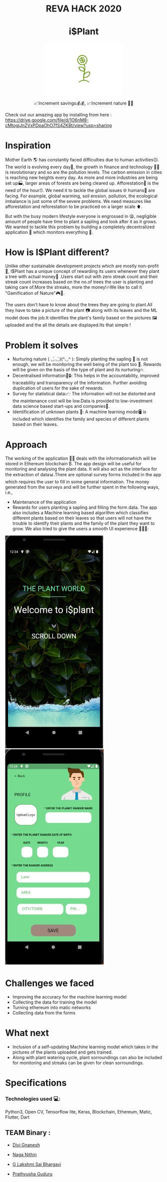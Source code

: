 
<div align = 'center'>
  <h1>REVA HACK</> 2020</h1>
</div>


<div align="center">
  <h1>i$Plant</h1>
  <img src = 'Images\i_Plant_logo-.png' width = 250>
  <p>📈Increment savings💰💰, 📈Increment nature 🌱🌳</p>
</div>

Check out our amazing app by installing from here :
https://drive.google.com/file/d/1O6nM8-cMtogjJnZVxPDpaOhO7fS4ZKBt/view?usp=sharing

# Inspiration 


Mother Earth 🌎 has constantly faced difficulties due to human activities😔. The world is evolving every day🔮, the growth in finance and technology 👨‍💻is revolutionary and so are the pollution levels. The carbon emission in cities is reaching new heights every day. As more and more industries are being set up🏭, larger areas of forests are being cleared up. Afforestation🌱 is the need of the hour⏰. We need it to tackle the global issues 🌐 humans👨 are facing. For example, global warming, soil erosion, pollution, the ecological imbalance is just some of the severe problems. We need measures like afforestation and reforestation to be practiced on a larger scale ⬆️.

But with the busy modern lifestyle everyone is engrossed in 😫, negligible amount of people have time to plant a sapling and look after it as it grows. We wanted to tackle this problem by building a completely decentralized application 📁 which monitors everything 🧐.


# How is I$Plant different?

Unlike other sustainable development projects which are mostly non-profit 🤫, I$Plant has a unique concept of rewarding its users whenever they plant a tree with actual money🤑 .Users start out with zero streak count and their streak count increases based on the no.of trees the user is planting and taking care of.More the streaks, more the money!🔥We like to call it "Gamification of Nature"🎮🌻.

The users don't have to know about the trees they are going to plant.All they have to take a picture of the plant 📷 along with its leaves and the ML model does the job.It identifies the plant's family based on the pictures 🖼️ uploaded and the all the details are displayed.Its that simple !



# Problem it solves
* Nurturing nature ( ◡́.◡̀)(^◡^ ): Simply planting the sapling 🌱 is not enough, we will be monitoring the well being of the plant too 🌳. Rewards will be given on the basis of the type of plant and its nurturing🔥.
* Decentralised information🤫🔒: This helps in the accountability, improved traceability and transparency of the information. Further avoiding duplication of users for the sake of rewards.
* Survey for statistical data📈: The information will not be distorted and the maintenance cost will be low.Data is provided to low-investment data science based start-ups and companies📝.
* Identification of unknown plants 🔎: A machine learning model🖥️ is included which identifies the family and species of different plants based on their leaves.

# Approach
The working of the application 📱📁 deals with the informationwhich will be stored in Ethereum blockchain ₿. The app design will be useful for  monitoring and analysing the plant data. It will also act as the interface for the extraction of data📊.There are optional survey forms included in the app which requires the user to fill in some general information.
The money generated from the surveys and will be further spent in the following ways, i.e.,  
* Maintenance of the application 
* Rewards for users planting a sapling and filling the form data. 
The app also includes a Machine learning based algorithm which classifies different plants based on their leaves so that users will not have the trouble to identify their plants and the family of the plant they want to grow.
We also tried to give the users a smooth UI experience 💚✨💚:

<img src = 'Images\Firstpage_iplant.png'>&nbsp; &nbsp; <img src= 'Images\Froms_Iplant.png'>



# Challenges we faced

* Improving the accuracy for the machine learning model
* Collecting the data for training the model
* Turning ethereum into matic networks
* Collecting data from the forms

# What next 

* Inclusion of a self-updating Machine learning model which takes in the pictures of the plants uploaded and gets trained.
* Along with plant watering cycle, plant sorroundings can also be included for monitoring and streaks can be given for clean sorroundings.



# Specifications 
### Technologies used 💻: 

Python3, Open CV, Tensorflow lite, Keras, Blockchain, Ethereum, Matic, Flutter, Dart



## TEAM Binary :

- [Divi Gnanesh](https://github.com/Gnaneshdivi)

- [Naga Nithin](https://github.com/naganithin)

- [G Lakshmi Sai Bhargavi](https://github.com/lakshmisaibhargavi)

- [Prathyusha Guduru](https://github.com/Prathyusha-Guduru)

